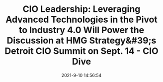 ---
"title": "CIO Leadership: Leveraging Advanced Technologies in the Pivot to Industry 4.0 Will Power the Discussion at HMG Strategy&amp;#39;s Detroit CIO Summit on Sept. 14 - CIO Dive"
"date": "2021-9-10 14:56:54"
"feed_name": "GOOGLENEWSINDUSTRIAL"
"feed_website": "https://news.google.com/search?q=industrial%2Bincident&hl=en-US&gl=US&ceid=US:en"
"feed_rss": "https://news.google.com/rss/search?q=industrial%2Bincident&hl=en-US&gl=US&ceid=US:en"
"link": "https://www.ciodive.com/press-release/20210910-cio-leadership-leveraging-advanced-technologies-in-the-pivot-to-industry-4/"
"file": "_posts/2021-1-1-5f024c16ed1e376d5da4f86600092be887001306.md"
"accident": "0"
"drilling": "0"
"dead": "0"
"injured": "0"
---